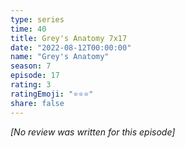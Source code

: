 ```yaml
---
type: series
time: 40
title: Grey's Anatomy 7x17
date: "2022-08-12T00:00:00"
name: "Grey's Anatomy"
season: 7
episode: 17
rating: 3
ratingEmoji: "⭐️⭐️⭐️"
share: false
---
```


*[No review was written for this episode]*
